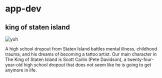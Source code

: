 # app-dev

## king of staten island

![yuh](https://github.com/timgarin188/app-dev/assets/151619486/da574be7-fe5b-4faa-a866-ccd2a5b38195)


A high school dropout from Staten Island battles mental illness, childhood trauma, and his dreams of becoming a tattoo artist. Our main character in The King of Staten Island is Scott Carlin (Pete Davidson), a twenty-four-year-old high school dropout that does not seem like he is going to get anymore in life.
